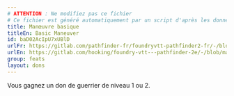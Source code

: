 ```yaml
---
# ATTENTION : Ne modifiez pas ce fichier
# Ce fichier est généré automatiquement par un script d'après les données du module Foundry VTT officiel et de sa traduction
title: Manœuvre basique
titleEn: Basic Maneuver
id: baD02AcIpU7xUBlD
urlFr: https://gitlab.com/pathfinder-fr/foundryvtt-pathfinder2-fr/-/blob/master/data/feats/baD02AcIpU7xUBlD.htm
urlEn: https://gitlab.com/hooking/foundry-vtt---pathfinder-2e/-/blob/master/packs/data/feats.db/basic-maneuver.json
group: feats
layout: dons
---
```

Vous gagnez un don de guerrier de niveau 1 ou 2.


